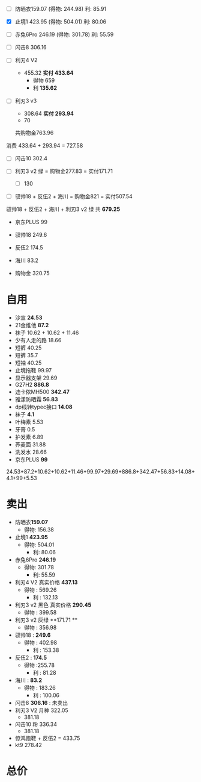 - [ ] 防晒衣159.07 (得物: 244.98) 利: 85.91

- [x] 止境1 423.95 (得物: 504.01) 利: 80.06‬

- [ ] 赤兔6Pro 246.19 (得物: 301.78) 利: 55.59 

- [ ] 闪击8 306.16

- [ ] 利刃4 V2 

  - 455.32 **实付 433.64**
    - 得物 659
    - 利 **135.62‬**

- [ ] 利刃3 v3

  - 308.64  **实付 293.94‬**
  - 70

  共购物金763.96


 消费 433.64 +  293.94‬ = 727.58 

- [ ] 闪击10 302.4 

- [ ] 利刃3 v2 绿 = 购物金277.83 = 实付171.71 
  - [ ]  130

- [ ] 驭帅18 + 反伍2 + 海川  = 购物金821 = 实付507.54

驭帅18 + 反伍2 + 海川 + 利刃3 v2 绿 共 **679.25** 

- 京东PLUS      99
- 驭帅18            249.6
- 反伍2              174.5
- 海川                 83.2

- 购物金 320.75







# 自用

- 沙宣  **24.53**
- 21金维他 **87.2**
- 袜子 10.62 + 10.62 + 11.46
- 少有人走的路 18.66
-  短裤 40.25
-  短裤 35.7
-  短袖 40.25
- 止境拖鞋 99.97
- 显示器支架 29.69
- G27H2 **886.8**
- 迪卡侬MH500 **342.47**
- 雅漾防晒霜 **56.83**
- dp线转typec接口 **14.08**
- 袜子 **4.1**
- 叶梅素  5.53 
- 牙膏 0.5
- 护发素 6.89
- 荞麦面 31.88
- 洗发水 28.66
- 京东PLUS **99**

24.53+87.2+10.62+10.62+11.46+99.97+29.69+886.8+342.47+56.83+14.08+4.1+99+5.53

# 卖出

- 防晒衣**159.07** 
  - 得物: 156.38
- 止境1 **423.95**
  - 得物: 504.01
    - 利: 80.06‬
- 赤兔6Pro **246.19**
  - 得物: 301.78
    - 利: 55.59 
- 利刃4 V2   真实价格 **437.13**
  - 得物 : 569.26
    - 利 : 132.13‬
- 利刃3 v2  黑色  真实价格 **290.45**
  - 得物 :  399.58
- 利刃3 v2 灰绿  **171.71 ** 
  - 得物 : 356.98
- 驭帅18 :  **249.6**
  - 得物 :   402.98
    - 利 :  153.38
- 反伍2 :  **174.5**
  - 得物 :255.78
    - 利 :  81.28‬
- 海川  :  **83.2**
  - 得物 : 183.26
    - 利 : 100.06
- 闪击8 **306.16**  :  未卖出
- 利刃3 V2 月神   322.05
  - 381.18
- 闪击10 粉    336.34
  - 381.18
- 惊鸿跑鞋 + 反伍2 = 433.75
- kt9 278.42

# 总价

